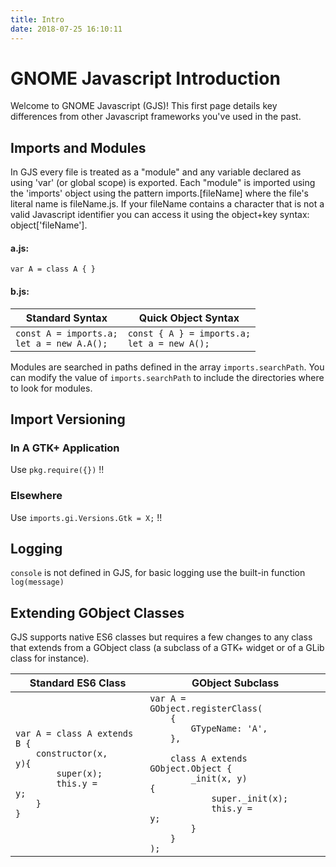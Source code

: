 ```yaml
---
title: Intro
date: 2018-07-25 16:10:11
---
```

# GNOME Javascript Introduction

Welcome to GNOME Javascript (GJS)! This first page details key differences from other Javascript frameworks you've used in the past.


## Imports and Modules

In GJS every file is treated as a "module" and any variable declared as using 'var' (or global scope) is exported. Each "module" is imported using the 'imports' object using the pattern imports.[fileName] where the file's literal name is fileName.js. If your fileName contains a character that is not a valid Javascript identifier you can access it using the object+key syntax: object['fileName'].

#### a.js:
<code>var A = class A { }
</code>

#### b.js:
| Standard Syntax | Quick Object Syntax |
|-----------------|---------------------|
|<code>const A = imports.a;<br/>let a = new A.A();</code>|<code>const { A } = imports.a;<br/>let a = new A();</code>|

Modules are searched in paths defined in the array `imports.searchPath`. You can modify the value of `imports.searchPath` to include the directories where to look for modules.

## Import Versioning

### In A GTK+ Application

Use `pkg.require({})` !!

### Elsewhere

Use `imports.gi.Versions.Gtk = X;` !!

## Logging

`console` is not defined in GJS, for basic logging use the built-in function `log(message)`

## Extending GObject Classes

GJS supports native ES6 classes but requires a few changes to any class that extends from a GObject class (a subclass of a GTK+ widget or of a GLib class for instance). 

|Standard ES6 Class|GObject Subclass|
|-|-|
|<code>var A = class A extends B {<br />&nbsp;&nbsp;&nbsp;&nbsp;constructor(x, y){<br />&nbsp;&nbsp;&nbsp;&nbsp;&nbsp;&nbsp;&nbsp;&nbsp;super(x);<br />&nbsp;&nbsp;&nbsp;&nbsp;&nbsp;&nbsp;&nbsp;&nbsp;this.y = y;<br />&nbsp;&nbsp;&nbsp;&nbsp;}<br />}</code>|<code>var A = GObject.registerClass(<br/>&nbsp;&nbsp;&nbsp;&nbsp;{<br/>&nbsp;&nbsp;&nbsp;&nbsp;&nbsp;&nbsp;&nbsp;&nbsp;GTypeName: 'A',<br/>&nbsp;&nbsp;&nbsp;&nbsp;}, <br/>&nbsp;&nbsp;&nbsp;&nbsp;class A extends GObject.Object {<br/>&nbsp;&nbsp;&nbsp;&nbsp;&nbsp;&nbsp;&nbsp;&nbsp;_init(x, y) {<br/>&nbsp;&nbsp;&nbsp;&nbsp;&nbsp;&nbsp;&nbsp;&nbsp;&nbsp;&nbsp;&nbsp;&nbsp;super._init(x);<br/>&nbsp;&nbsp;&nbsp;&nbsp;&nbsp;&nbsp;&nbsp;&nbsp;&nbsp;&nbsp;&nbsp;&nbsp;this.y = y;&nbsp;&nbsp;&nbsp;&nbsp;&nbsp;&nbsp;&nbsp;&nbsp;&nbsp;&nbsp;&nbsp;&nbsp;<br>&nbsp;&nbsp;&nbsp;&nbsp;&nbsp;&nbsp;&nbsp;&nbsp;}<br>&nbsp;&nbsp;&nbsp;&nbsp;}<br/>);</code>
